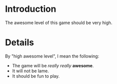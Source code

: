 # Introduction #

The awesome level of this game should be very high.


# Details #

By "high awesome level", I mean the following:
  * The game will be _really really_ **awesome**.
  * It will not be lame.
  * It should be fun to play.